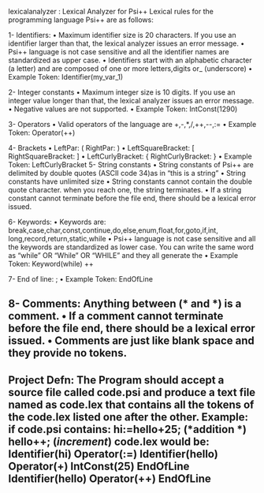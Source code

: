   lexicalanalyzer
 : Lexical Analyzer for Psi++
 Lexical rules for the programming language Psi++ are as follows:
 
 1- Identifiers:
 • Maximum identifier size is 20 characters. If you use an identifier
 larger than that, the lexical analyzer issues an error message.
 • Psi++ language is not case sensitive and all the identifier names are
 standardized as upper case.
 • Identifiers start with an alphabetic character (a letter) and are
 composed of one or more letters,digits or_ (underscore)
 • Example Token: Identifier(my_var_1)
 
 2- Integer constants
 • Maximum integer size is 10 digits. If you use an integer value longer
 than that, the lexical analyzer issues an error message.
 • Negative values are not supported.
 • Example Token: IntConst(1290)
 
 
 3- Operators
 • Valid operators of the language are +,-,*,/,++,--,:=
 • Example Token: Operator(++)
 
 4- Brackets
 • LeftPar: ( RightPar: )
 • LeftSquareBracket: [ RightSquareBracket: ]
 • LeftCurlyBracket: { RightCurlyBracket: }
 • Example Token: LeftCurlyBracket
 5- String constants
 • String constants of Psi++ are delimited by double quotes (ASCII code
 34)as in “this is a string”
 • String constants have unlimited size
 • String constants cannot contain the double quote character. when you
 reach one, the string terminates.
 • If a string constant cannot terminate before the file end, there
 should be a lexical error issued.
 
 
 6- Keywords:
 • Keywords are:
 break,case,char,const,continue,do,else,enum,float,for,goto,if,int,
 long,record,return,static,while
 • Psi++ language is not case sensitive and all the keywords are
 standardized as lower case. You can write the same word as “while” OR
 “While” OR “WHILE” and they all generate the
 • Example Token: Keyword(while)
 ++
 
 
 7- End of line: ;
 • Example Token: EndOfLine
 
 8- Comments: Anything between (* and *) is a comment.
 • If a comment cannot terminate before the file end, there should be a
 lexical error issued.
 • Comments are just like blank space and they provide no tokens.
 ------------------------------------------------------------------------
 Project Defn: The Program should accept a source file called code.psi and
 produce a text file named as code.lex that contains all the tokens of the
 code.lex listed one after the other.
 Example:
 if code.psi contains:
 hi:=hello+25; (*addition *)
 hello++; (*increment*)
 code.lex would be:
 Identifier(hi)
 Operator(:=)
 Identifier(hello)
 Operator(+)
 IntConst(25)
 EndOfLine
 Identifier(hello)
 Operator(++)
 EndOfLine
 ---------------------------------------------------------------------------------------------------------------------------------------
